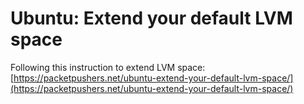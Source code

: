 # Ubuntu: Extend your default LVM space

Following this instruction to extend LVM space: [https://packetpushers.net/ubuntu-extend-your-default-lvm-space/](https://packetpushers.net/ubuntu-extend-your-default-lvm-space/)
